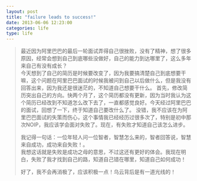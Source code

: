 ```yaml
---
layout: post
title: "failure leads to success!"
date: 2013-06-06 12:23:00
categories: life
type: life
---
```


>最近因为阿里巴巴的最后一轮面试弄得自己很挫败，没有了精神，想了很多原因，经常会想到自己到底哪些没做好，自己的能力到达哪里了，这么多年来自己有没有成长？  
>今天想到了自己的简历是时候要改变了，因为我要搞清楚自己到底想要干嘛，这个问题在阿里巴巴面试的时候我被问到自己以后做什么，但是我没有回答出来，因为我还是很迷茫的，不知道自己想要干什么。
>首先，修改简历突出自己的方向。快两个月了，这个简历都没有更新，因为当时我认为这个简历已经改到不知道怎么改下去了，一直都感觉良好。今天经过阿里巴巴的面试，回想了一下，终于知道自己要改什么了。
>没错，我不应该在为阿里巴巴面试的失策而伤心，这个事情我已经经历过很多次了，特别是初中那次NOIP，我应该学会面对失败了。现在，有失败才知道自己该怎么进步。
>
>我记得一句话：一位年轻人问一位智者，智慧怎么来的，智者回答说，智慧来自成功，成功来自失败！。  
>我想这话就是失败是成功之母的意思，不过这还有更好的体会。我现在明白，失败了我才找到自己的路，知道自己错在哪里，知道自己如何成功！
>
>好了，我不会再消极了，应该积极一点！乌云背后是有一道光线的！
